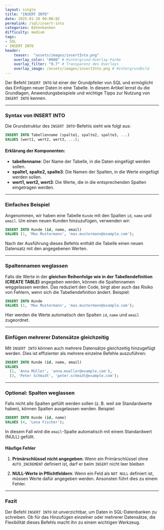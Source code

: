```yaml
---
layout: single
title: "INSERT INTO"
date: 2025-01-20 00:00:02
permalink: /sql/insert-into
categories: Datenbanken
difficulty: medium
tags:
- SQL
- INSERT INTO
header:
    teaser:  "assets/images/insertInto.png"
    overlay_color: "#000" # Hintergrund-Overlay-Farbe
    overlay_filter: "0.7" # Transparenz des Overlays
    overlay_image: /assets/images/insertInto.png # Hintergrundbild
---
```


Der Befehl `INSERT INTO` ist einer der Grundpfeiler von SQL und ermöglicht das Einfügen neuer Daten in eine Tabelle. In diesem Artikel lernst du die Grundlagen, Anwendungsbeispiele und wichtige Tipps zur Nutzung von `INSERT INTO` kennen.

---

### Syntax von INSERT INTO
Die Grundstruktur des `INSERT INTO`-Befehls sieht wie folgt aus:

```sql
INSERT INTO Tabellenname (spalte1, spalte2, spalte3, ...)
VALUES (wert1, wert2, wert3, ...);
```

#### Erklärung der Komponenten:
- **tabellenname**: Der Name der Tabelle, in die Daten eingefügt werden sollen.
- **spalte1, spalte2, spalte3**: Die Namen der Spalten, in die Werte eingefügt werden sollen.
- **wert1, wert2, wert3**: Die Werte, die in die entsprechenden Spalten eingetragen werden.

---

### Einfaches Beispiel
Angenommen, wir haben eine Tabelle `Kunde` mit den Spalten `id`, `name` und `email`. Um einen neuen Kunden hinzuzufügen, verwenden wir:

```sql
INSERT INTO Kunde (id, name, email)
VALUES (1, 'Max Mustermann', 'max.mustermann@example.com');
```

Nach der Ausführung dieses Befehls enthält die Tabelle einen neuen Datensatz mit den angegebenen Werten.

---

### Spaltennamen weglassen
Falls die Werte in der **gleichen Reihenfolge wie in der Tabellendefinition (CREATE TABLE)** angegeben werden, können die Spaltennamen weggelassen werden. Das reduziert den Code, birgt aber auch das Risiko von Fehlern, wenn sich die Tabellendefinition ändert. Beispiel:

```sql
INSERT INTO Kunde
VALUES (1, 'Max Mustermann', 'max.mustermann@example.com');
```

Hier werden die Werte automatisch den Spalten `id`, `name` und `email` zugeordnet.

---

### Einfügen mehrerer Datensätze gleichzeitig
Mit `INSERT INTO` können auch mehrere Datensätze gleichzeitig hinzugefügt werden. Dies ist effizienter als mehrere einzelne Befehle auszuführen:

```sql
INSERT INTO Kunde (id, name, email)
VALUES 
  (2, 'Anna Müller', 'anna.mueller@example.com'),
  (3, 'Peter Schmidt', 'peter.schmidt@example.com');
```

---

### Optional: Spalten weglassen
Falls nicht alle Spalten gefüllt werden sollen (z. B. weil sie Standardwerte haben), können Spalten ausgelassen werden. Beispiel:

```sql
INSERT INTO Kunde (id, name)
VALUES (4, 'Lena Fischer');
```

In diesem Fall wird die `email`-Spalte automatisch mit einem Standardwert (NULL) gefüllt.

#### Häufige Fehler
1.	**Primärschlüssel nicht angegeben:**
Wenn ein Primärschlüssel ohne `AUTO_INCREMENT` definiert ist, darf er beim `INSERT` nicht leer bleiben

1. **NULL-Werte in Pflichtfeldern**:
Wenn ein Feld als `NOT NULL` definiert ist, müssen Werte dafür angegeben werden. Ansonsten führt dies zu einem Fehler.

---

### Fazit
Der Befehl `INSERT INTO` ist unverzichtbar, um Daten in SQL-Datenbanken zu schreiben. Ob für das Hinzufügen einzelner oder mehrerer Datensätze, die Flexibilität dieses Befehls macht ihn zu einem wichtigen Werkzeug.
